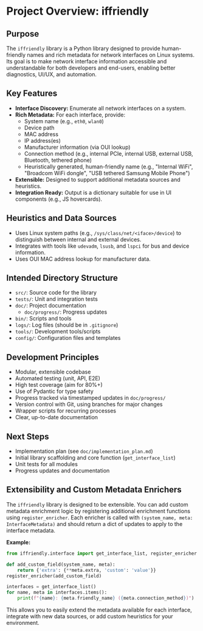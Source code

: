 # Project Overview: iffriendly

## Purpose

The `iffriendly` library is a Python library designed to provide human-friendly names and rich metadata for network interfaces on Linux systems. Its goal is to make network interface information accessible and understandable for both developers and end-users, enabling better diagnostics, UI/UX, and automation.

## Key Features

- **Interface Discovery:** Enumerate all network interfaces on a system.
- **Rich Metadata:** For each interface, provide:
  - System name (e.g., `eth0`, `wlan0`)
  - Device path
  - MAC address
  - IP address(es)
  - Manufacturer information (via OUI lookup)
  - Connection method (e.g., internal PCIe, internal USB, external USB, Bluetooth, tethered phone)
  - Heuristically generated, human-friendly name (e.g., "Internal WiFi", "Broadcom WiFi dongle", "USB tethered Samsung Mobile Phone")
- **Extensible:** Designed to support additional metadata sources and heuristics.
- **Integration Ready:** Output is a dictionary suitable for use in UI components (e.g., JS hovercards).

## Heuristics and Data Sources

- Uses Linux system paths (e.g., `/sys/class/net/<iface>/device`) to distinguish between internal and external devices.
- Integrates with tools like `udevadm`, `lsusb`, and `lspci` for bus and device information.
- Uses OUI MAC address lookup for manufacturer data.

## Intended Directory Structure

- `src/`: Source code for the library
- `tests/`: Unit and integration tests
- `doc/`: Project documentation
  - `doc/progress/`: Progress updates
- `bin/`: Scripts and tools
- `logs/`: Log files (should be in `.gitignore`)
- `tools/`: Development tools/scripts
- `config/`: Configuration files and templates

## Development Principles

- Modular, extensible codebase
- Automated testing (unit, API, E2E)
- High test coverage (aim for 80%+)
- Use of Pydantic for type safety
- Progress tracked via timestamped updates in `doc/progress/`
- Version control with Git, using branches for major changes
- Wrapper scripts for recurring processes
- Clear, up-to-date documentation

## Next Steps

- Implementation plan (see `doc/implementation_plan.md`)
- Initial library scaffolding and core function (`get_interface_list`)
- Unit tests for all modules
- Progress updates and documentation

## Extensibility and Custom Metadata Enrichers

The `iffriendly` library is designed to be extensible. You can add custom metadata enrichment logic by registering additional enrichment functions using `register_enricher`. Each enricher is called with `(system_name, meta: InterfaceMetadata)` and should return a dict of updates to apply to the interface metadata.

**Example:**

```python
from iffriendly.interface import get_interface_list, register_enricher

def add_custom_field(system_name, meta):
    return {'extra': {**meta.extra, 'custom': 'value'}}
register_enricher(add_custom_field)

interfaces = get_interface_list()
for name, meta in interfaces.items():
    print(f"{name}: {meta.friendly_name} ({meta.connection_method})")
```

This allows you to easily extend the metadata available for each interface, integrate with new data sources, or add custom heuristics for your environment. 